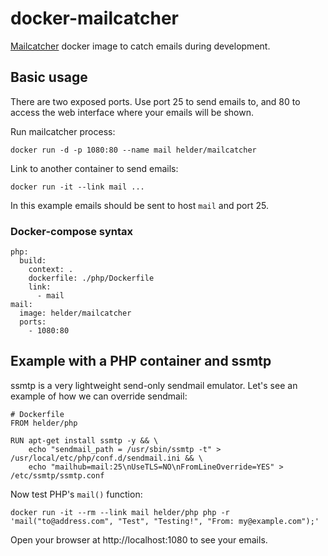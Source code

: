 # docker-mailcatcher

[Mailcatcher](http://mailcatcher.me) docker image to catch emails during development.


## Basic usage

There are two exposed ports. Use port 25 to send emails to, and 80 to access the web interface where your emails will be shown.

Run mailcatcher process:

    docker run -d -p 1080:80 --name mail helder/mailcatcher

Link to another container to send emails:

    docker run -it --link mail ...

In this example emails should be sent to host `mail` and port 25.

### Docker-compose syntax
    php:
      build:
        context: .
        dockerfile: ./php/Dockerfile
        link:
          - mail
    mail:
      image: helder/mailcatcher
      ports:
        - 1080:80

## Example with a PHP container and ssmtp

ssmtp is a very lightweight send-only sendmail emulator. Let's see an example of how we can override sendmail:

    # Dockerfile
    FROM helder/php

    RUN apt-get install ssmtp -y && \
        echo "sendmail_path = /usr/sbin/ssmtp -t" > /usr/local/etc/php/conf.d/sendmail.ini && \
        echo "mailhub=mail:25\nUseTLS=NO\nFromLineOverride=YES" > /etc/ssmtp/ssmtp.conf

Now test PHP's `mail()` function:

    docker run -it --rm --link mail helder/php php -r 'mail("to@address.com", "Test", "Testing!", "From: my@example.com");'

Open your browser at http://localhost:1080 to see your emails.
